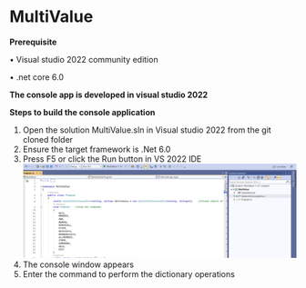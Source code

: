 # MultiValue
**Prerequisite**

•	Visual studio 2022 community edition

•	.net core 6.0

**The console app is developed in visual studio 2022**

**Steps to build the console application**
1.	Open the solution MultiValue.sln in Visual studio 2022 from the git cloned folder 
2.	Ensure the target framework is .Net 6.0 
3.	Press F5 or click the Run button in VS 2022 IDE
   ![Alt text](https://github.com/KapilChikalikar/MVDictionary/blob/master/Screenshot%202023-07-02%20123537.jpg)
5.	The console window appears  
6.	Enter the command to perform the dictionary operations
